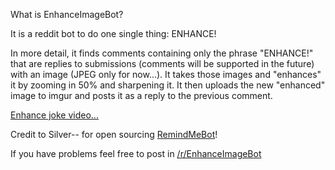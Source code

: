 What is EnhanceImageBot?

It is a reddit bot to do one single thing: ENHANCE!

In more detail, it finds comments containing only the phrase "ENHANCE!" that are replies to submissions (comments will be supported in the future) with an image (JPEG only for now...). It takes those images and "enhances" it by zooming in 50% and sharpening it. It then uploads the new "enhanced" image to imgur and posts it as a reply to the previous comment.

[Enhance joke video...](https://www.youtube.com/watch?v=Vxq9yj2pVWk)

Credit to Silver-- for open sourcing [RemindMeBot](https://github.com/SIlver--/remindmebot-reddit)!

If you have problems feel free to post in [/r/EnhanceImageBot](https://reddit.com/r/EnhanceImageBot)
